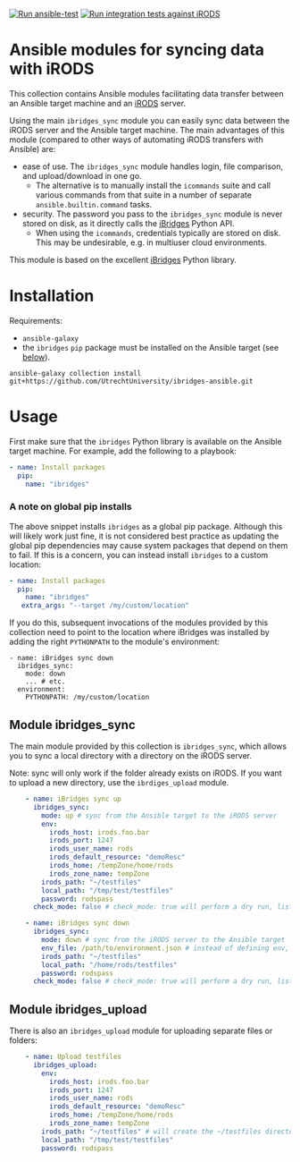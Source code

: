 [![Run ansible-test](https://github.com/UtrechtUniversity/ibridges-ansible/actions/workflows/ansible-test.yml/badge.svg)](https://github.com/UtrechtUniversity/ibridges-ansible/actions/workflows/ansible-test.yml)
[![Run integration tests against iRODS](https://github.com/UtrechtUniversity/ibridges-ansible/actions/workflows/irods-integration.yml/badge.svg)](https://github.com/UtrechtUniversity/ibridges-ansible/actions/workflows/irods-integration.yml)

# Ansible modules for syncing data with iRODS

This collection contains Ansible modules facilitating data transfer between an Ansible target machine and an [iRODS](https://irods.org) server.

Using the main `ibridges_sync` module you can easily sync data between the iRODS server and the Ansible target machine. The main advantages of this module (compared to other ways of automating iRODS transfers with Ansible) are:

* ease of use. The `ibridges_sync` module handles login, file comparison, and upload/download in one go.
    * The alternative is to manually install the `icommands` suite and call various commands from that suite in a number of separate `ansible.builtin.command` tasks.
* security. The password you pass to the `ibridges_sync` module is never stored on disk, as it directly calls the [iBridges](https://github.com/UtrechtUniversity/ibridges) Python API.
    * When using the `icommands`, credentials typically are stored on disk. This may be undesirable, e.g. in multiuser cloud environments.

This module is based on the excellent [iBridges](https://github.com/UtrechtUniversity/ibridges) Python library.

# Installation

Requirements:

* `ansible-galaxy`
* the `ibridges` `pip` package must be installed on the Ansible target (see [below](#Usage)).

`ansible-galaxy collection install git+https://github.com/UtrechtUniversity/ibridges-ansible.git`

# Usage

First make sure that the `ibridges` Python library is available on the Ansible target machine. For example, add the following to a playbook:

```yaml
- name: Install packages
  pip:
    name: "ibridges"
```

### A note on global pip installs

The above snippet installs `ibridges` as a global pip package. Although this will likely work just fine, it is not considered best practice
as updating the global pip dependencies may cause system packages that depend on them to fail. If this is a concern, you can instead install
`ibridges` to a custom location:

```yaml
- name: Install packages
  pip:
    name: "ibridges"
   extra_args: "--target /my/custom/location"
```

If you do this, subsequent invocations of the modules provided by this collection need to point to the location where iBridges was installed
by adding the right `PYTHONPATH` to the module's environment:

```
- name: iBridges sync down
  ibridges_sync:
    mode: down
    ... # etc.
  environment:
    PYTHONPATH: /my/custom/location
```

## Module ibridges_sync

The main module provided by this collection is `ibridges_sync`, which allows you to sync a local directory with a directory on the iRODS server.

Note: sync will only work if the folder already exists on iRODS. If you want to upload a new directory, use the `ibrdiges_upload` module.

```yaml
    - name: iBridges sync up
      ibridges_sync:
        mode: up # sync from the Ansible target to the iRODS server
        env:
          irods_host: irods.foo.bar
          irods_port: 1247
          irods_user_name: rods
          irods_default_resource: "demoResc"
          irods_home: /tempZone/home/rods
          irods_zone_name: tempZone
        irods_path: "~/testfiles"
        local_path: "/tmp/test/testfiles"
        password: rodspass
      check_mode: false # check_mode: true will perform a dry run, listing paths that would be changed

    - name: iBridges sync down
      ibridges_sync:
        mode: down # sync from the iRODS server to the Ansible target
        env_file: /path/to/environment.json # instead of defining env, you can also pass the location of an environment file.
        irods_path: "~/testfiles"
        local_path: "/home/rods/testfiles"
        password: rodspass
      check_mode: false # check_mode: true will perform a dry run, listing paths that would be changed
```

## Module ibridges_upload

There is also an `ibridges_upload` module for uploading separate files or folders:

```yaml
    - name: Upload testfiles
      ibridges_upload:
        env:
          irods_host: irods.foo.bar
          irods_port: 1247
          irods_user_name: rods
          irods_default_resource: "demoResc"
          irods_home: /tempZone/home/rods
          irods_zone_name: tempZone
        irods_path: "~/testfiles" # will create the ~/testfiles directory on iRODS if it doesn not exist yet
        local_path: "/tmp/test/testfiles"
        password: rodspass
```


